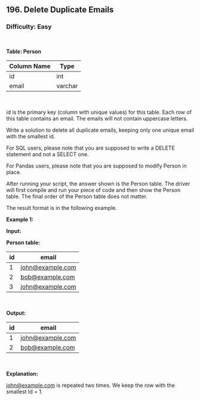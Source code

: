 ## 196. Delete Duplicate Emails
### Difficulty: Easy

<br>



**Table: Person**

| Column Name | Type    |
|-------------|---------|
| id          | int     |
| email       | varchar |
<br>

id is the primary key (column with unique values) for this table.
Each row of this table contains an email. The emails will not contain uppercase letters.




Write a solution to delete all duplicate emails, keeping only one unique email with the smallest id.

For SQL users, please note that you are supposed to write a DELETE statement and not a SELECT one.

For Pandas users, please note that you are supposed to modify Person in place.

After running your script, the answer shown is the Person table. The driver will first compile and run your piece of code and then show the Person table. The final order of the Person table does not matter.

The result format is in the following example.


**Example 1:**

**Input:** 


**Person table:**


| id | email            |
|----|------------------|
| 1  | john@example.com |
| 2  | bob@example.com  |
| 3  | john@example.com |
<br>

**Output:** 


| id | email            |
|----|------------------|
| 1  | john@example.com |
| 2  | bob@example.com  |
<br>

**Explanation:**

 john@example.com is repeated two times. We keep the row with the smallest Id = 1.

